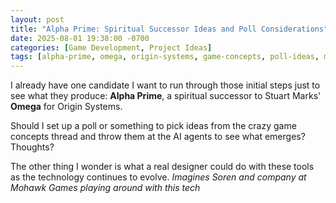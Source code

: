 ```yaml
---
layout: post
title: "Alpha Prime: Spiritual Successor Ideas and Poll Considerations"
date: 2025-08-01 19:38:00 -0700
categories: [Game Development, Project Ideas]
tags: [alpha-prime, omega, origin-systems, game-concepts, poll-ideas, mohawk-games]
---
```


I already have one candidate I want to run through those initial steps just to see what they produce: **Alpha Prime**, a spiritual successor to Stuart Marks' **Omega** for Origin Systems.

Should I set up a poll or something to pick ideas from the crazy game concepts thread and throw them at the AI agents to see what emerges? Thoughts?

The other thing I wonder is what a real designer could do with these tools as the technology continues to evolve. *Imagines Soren and company at Mohawk Games playing around with this tech*